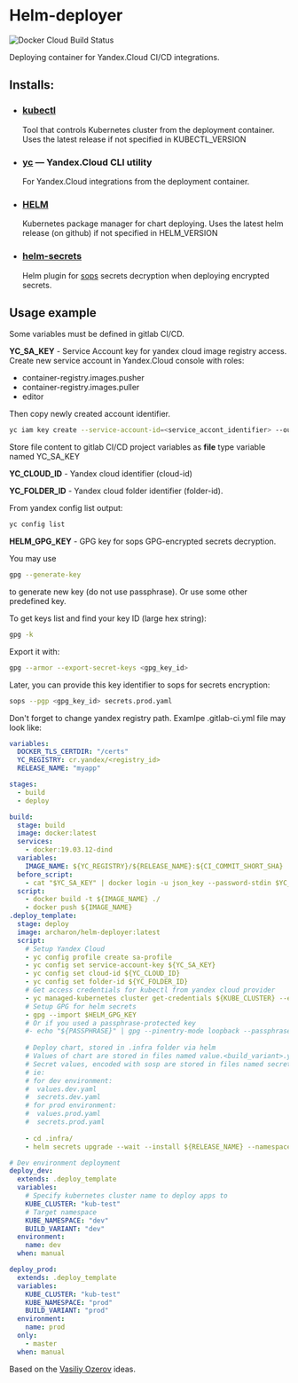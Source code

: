 # Helm-deployer
![Docker Cloud Build Status](https://img.shields.io/docker/cloud/build/archaron/helm-deployer)

Deploying container for Yandex.Cloud CI/CD integrations.

## Installs:
- ### [kubectl](https://kubernetes.io/docs/reference/kubectl/kubectl/)
  Tool that controls Kubernetes cluster from the deployment container.
  Uses the latest release if not specified in KUBECTL_VERSION
  
- ### [yc](https://cloud.yandex.ru/docs/cli/quickstart) &mdash; Yandex.Cloud CLI utility  
  For Yandex.Cloud integrations from the deployment container.

- ### [HELM](https://helm.sh/)
  Kubernetes package manager for chart deploying.
  Uses the latest helm release (on github) if not specified in HELM_VERSION
  
- ### [helm-secrets](https://github.com/jkroepke/helm-secrets)
  Helm plugin for [sops](https://github.com/mozilla/sops) secrets decryption when deploying encrypted secrets. 

## Usage example

Some variables must be defined in gitlab CI/CD.

**YC_SA_KEY** - Service Account key for yandex cloud image registry access.
Create new service account in Yandex.Cloud console with roles:
 - container-registry.images.pusher
 - container-registry.images.puller
 - editor

Then copy newly created account identifier. 

```bash
yc iam key create --service-account-id=<service_accont_identifier> --output sa-key.json
```

Store file content to gitlab CI/CD project variables as **file** type variable named YC_SA_KEY 

**YC_CLOUD_ID** - Yandex cloud identifier (cloud-id)

**YC_FOLDER_ID** - Yandex cloud folder identifier (folder-id).

From yandex config list output:  
```bash
yc config list
```

**HELM_GPG_KEY** - GPG key for sops GPG-encrypted secrets decryption.

You may use 
```bash
gpg --generate-key
```
to generate new key (do not use passphrase). Or use some other predefined key.

To get keys list and find your key ID (large hex string):
```bash
gpg -k
```
Export it with:
```bash
gpg --armor --export-secret-keys <gpg_key_id>
```

Later, you can provide this key identifier to sops for secrets encryption:
```bash
sops --pgp <gpg_key_id> secrets.prod.yaml
```


Don't forget to change yandex registry path.
Examlpe .gitlab-ci.yml file may look like:

```yaml
variables:
  DOCKER_TLS_CERTDIR: "/certs"
  YC_REGISTRY: cr.yandex/<registry_id>
  RELEASE_NAME: "myapp"  

stages:
  - build
  - deploy

build:
  stage: build
  image: docker:latest
  services:
    - docker:19.03.12-dind
  variables:
    IMAGE_NAME: ${YC_REGISTRY}/${RELEASE_NAME}:${CI_COMMIT_SHORT_SHA}
  before_script:
    - cat "$YC_SA_KEY" | docker login -u json_key --password-stdin $YC_REGISTRY
  script:
    - docker build -t ${IMAGE_NAME} ./
    - docker push ${IMAGE_NAME}
.deploy_template:
  stage: deploy
  image: archaron/helm-deployer:latest
  script:
    # Setup Yandex Cloud
    - yc config profile create sa-profile
    - yc config set service-account-key ${YC_SA_KEY}
    - yc config set cloud-id ${YC_CLOUD_ID}
    - yc config set folder-id ${YC_FOLDER_ID}
    # Get access credentials for kubectl from yandex cloud provider
    - yc managed-kubernetes cluster get-credentials ${KUBE_CLUSTER} --external
    # Setup GPG for helm secrets
    - gpg --import $HELM_GPG_KEY
    # Or if you used a passphrase-protected key
    #- echo "${PASSPHRASE}" | gpg --pinentry-mode loopback --passphrase-fd 0 --import $HELM_GPG_KEY
    
    # Deploy chart, stored in .infra folder via helm
    # Values of chart are stored in files named value.<build_variant>.yaml
    # Secret values, encoded with sosp are stored in files named secrets.<build_variant>.yaml
    # ie:
    # for dev environment:
    #  values.dev.yaml
    #  secrets.dev.yaml
    # for prod environment:
    #  values.prod.yaml
    #  secrets.prod.yaml
    
    - cd .infra/
    - helm secrets upgrade --wait --install ${RELEASE_NAME} --namespace ${KUBE_NAMESPACE} --values values.${BUILD_VARIANT}.yaml --values secrets.${BUILD_VARIANT}.yaml --set image.tag=${CI_COMMIT_SHORT_SHA} chart/

# Dev environment deployment
deploy_dev:
  extends: .deploy_template
  variables:
    # Specify kubernetes cluster name to deploy apps to
    KUBE_CLUSTER: "kub-test"  
    # Target namespace
    KUBE_NAMESPACE: "dev"
    BUILD_VARIANT: "dev"
  environment:
    name: dev
  when: manual

deploy_prod:
  extends: .deploy_template
  variables:
    KUBE_CLUSTER: "kub-test"
    KUBE_NAMESPACE: "prod"
    BUILD_VARIANT: "prod"
  environment:
    name: prod
  only:
    - master
  when: manual


```

Based on the [Vasiliy Ozerov](https://github.com/vozerov) ideas.
